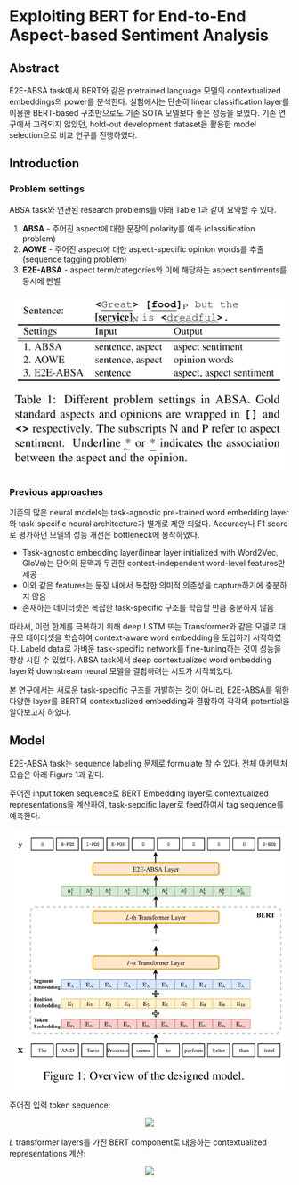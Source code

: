 # Exploiting BERT for End-to-End Aspect-based Sentiment Analysis
## Abstract
E2E-ABSA task에서 BERT와 같은 pretrained language 모델의 contextualized embeddings의 power를 분석한다. 실험에서는 단순히 linear classification layer를 이용한 BERT-based 구조만으로도 기존 SOTA 모델보다 좋은 성능을 보였다. 기존 연구에서 고려되지 않았던, hold-out development dataset을 활용한 model selection으로 비교 연구를 진행하였다.

## Introduction
### Problem settings
ABSA task와 연관된 research problems를 아래 Table 1과 같이 요약할 수 있다.

1. **ABSA** - 주어진 aspect에 대한 문장의 polarity를 예측 (classification problem)
2. **AOWE** - 주어진 aspect에 대한 aspect-specific opinion words를 추출 (sequence tagging problem)
3. **E2E-ABSA** - aspect term/categories와 이에 해당하는 aspect sentiments를 동시에 판별

<!-- ![diff_prob_set_absa](image/different_problem_settings_in_absa.png) -->
<center><img src="image/different_problem_settings_in_absa.png"></center>

### Previous approaches
기존의 많은 neural models는 task-agnostic pre-trained word embedding layer와 task-specific neural architecture가 별개로 제안 되었다. Accuracy나 F1 score로 평가하던 모델의 성능 개선은 bottleneck에 봉착하였다.

* Task-agnostic embedding layer(linear layer initialized with Word2Vec, GloVe)는 단어의 문맥과 무관한 context-independent word-level features만 제공
* 이와 같은 features는 문장 내에서 복잡한 의미적 의존성을 capture하기에 충분하지 않음
* 존재하는 데이터셋은 복잡한 task-specific 구조를 학습할 만큼 충분하지 않음

따라서, 이런 한계를 극복하기 위해 deep LSTM 또는 Transformer와 같은 모델로 대규모 데이터셋을 학습하여 context-aware word embedding을 도입하기 시작하였다. Labeld data로 가벼운 task-specific network를 fine-tuning하는 것이 성능을 향상 시킬 수 있었다. ABSA task에서 deep contextualized word embedding layer와 downstream neural 모델을 결합하려는 시도가 시작되었다.

본 연구에서는 새로운 task-specific 구조를 개발하는 것이 아니라, E2E-ABSA를 위한 다양한 layer를 BERT의 contextualized embedding과 결합하여 각각의 potential을 알아보고자 하였다.   

## Model
E2E-ABSA task는 sequence labeling 문제로 formulate 할 수 있다. 전체 아키텍처 모습은 아래 Figure 1과 같다.

주어진 input token sequence로 BERT Embedding layer로 contextualized representations을 계산하여, task-sepcific layer로 feed하여서 tag sequence를 예측한다.

<!-- ![desigend_model](image/designed_model.png) -->
<center><img src="image/designed_model.png"></center>


주어진 입력 token sequence:

<center><img src="https://render.githubusercontent.com/render/math?math=x = \left \{ x_1, \cdots ,x_T \right \}" width="200"></center>

*L* transformer layers를 가진 BERT component로 대응하는 contextualized representations 계산:

<center><img src="https://render.githubusercontent.com/render/math?math=H^L = \left \{ h_{1}^{L}, \cdots ,h_{T}^{L} \right \} \in \mathbb{R}^{T \times dim_h}" width="250"></center>
